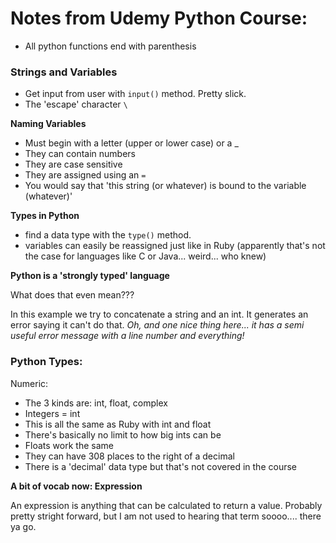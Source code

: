 # Notes from Udemy Python Course:
* All python functions end with parenthesis

### Strings and Variables
* Get input from user with `input()` method.  Pretty slick.
* The 'escape' character `\`

__Naming Variables__
* Must begin with a letter (upper or lower case) or a _
* They can contain numbers
* They are case sensitive
* They are assigned using an `=`
* You would say that 'this string (or whatever) is bound to the variable (whatever)'

__Types in Python__
* find a data type with the `type()` method.
* variables can easily be reassigned just like in Ruby (apparently that's not the case for languages like C or Java... weird... who knew)

__Python is a 'strongly typed' language__

What does that even mean???

In this example we try to concatenate a string and an int.  It generates an error saying it can't do that.  _Oh, and one nice thing here... it has a semi useful error message with a line number and everything!_

### Python Types:
Numeric:
* The 3 kinds are: int, float, complex
* Integers = int
* This is all the same as Ruby with int and float
* There's basically no limit to how big ints can be
* Floats work the same
* They can have 308 places to the right of a decimal
* There is a 'decimal' data type but that's not covered in the course

__A bit of vocab now: Expression__

An expression is anything that can be calculated to return a value.  Probably pretty stright forward, but I am not used to hearing that term soooo.... there  ya go.
